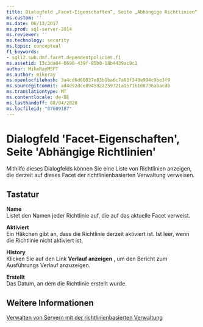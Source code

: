 ```yaml
---
title: Dialogfeld „Facet-Eigenschaften“, Seite „Abhängige Richtlinien“ | Microsoft-Dokumentation
ms.custom: ''
ms.date: 06/13/2017
ms.prod: sql-server-2014
ms.reviewer: ''
ms.technology: security
ms.topic: conceptual
f1_keywords:
- sql12.swb.dmf.facet.dependentpolicies.f1
ms.assetid: 13c3da04-6690-439f-85b0-18b4439ac9c1
author: MikeRayMSFT
ms.author: mikeray
ms.openlocfilehash: 3a4cd6d60037e83b1ba6c7a83f349a994c9be3f9
ms.sourcegitcommit: ad4d92dce894592a259721a1571b1d8736abacdb
ms.translationtype: MT
ms.contentlocale: de-DE
ms.lasthandoff: 08/04/2020
ms.locfileid: "87609187"
---
```

# <a name="facet-properties-dialog-box-dependent-policies-page"></a>Dialogfeld 'Facet-Eigenschaften', Seite 'Abhängige Richtlinien'
  Mithilfe dieses Dialogfelds können Sie eine Liste von Richtlinien anzeigen, die derzeit auf dieses Facet der richtlinienbasierten Verwaltung verweisen.  
  
## <a name="options"></a>Tastatur  
 **Name**  
 Listet den Namen jeder Richtlinie auf, die auf das aktuelle Facet verweist.  
  
 **Aktiviert**  
 Ein Häkchen gibt an, dass die Richtlinie derzeit aktiviert ist. Ist leer, wenn die Richtlinie nicht aktiviert ist.  
  
 **History**  
 Klicken Sie auf den Link **Verlauf anzeigen** , um den Bericht zum Ausführungs Verlauf anzuzeigen.  
  
 **Erstellt**  
 Das Datum, an dem die Richtlinie erstellt wurde.  
  
## <a name="see-also"></a>Weitere Informationen  
 [Verwalten von Servern mit der richtlinienbasierten Verwaltung](administer-servers-by-using-policy-based-management.md)  
  
  

